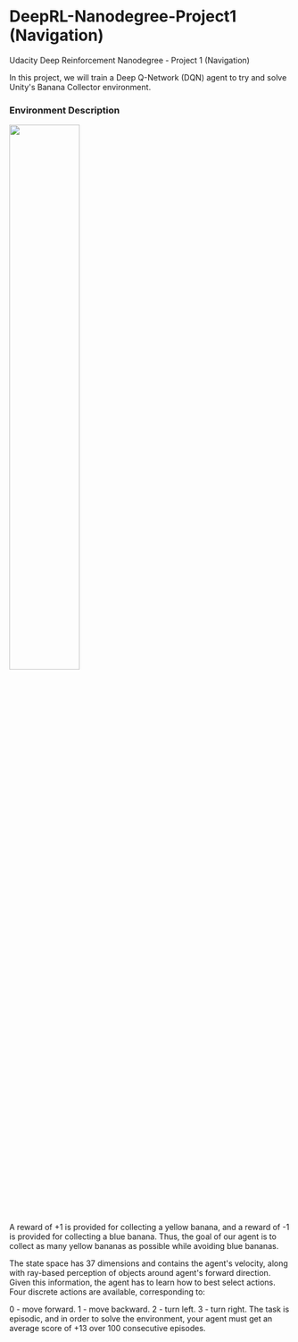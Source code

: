 # DeepRL-Nanodegree-Project1 (Navigation)
Udacity Deep Reinforcement Nanodegree - Project 1 (Navigation)

In this project, we will train a Deep Q-Network (DQN) agent to try and solve Unity's Banana Collector environment.

### Environment Description

<img src="images/trained_agent.gif" width="50%" align="top-left" alt="" title="Banana Collector" />

A reward of +1 is provided for collecting a yellow banana, and a reward of -1 is provided for collecting a blue banana. Thus, the goal of our agent is to collect as many yellow bananas as possible while avoiding blue bananas.

The state space has 37 dimensions and contains the agent's velocity, along with ray-based perception of objects around agent's forward direction. Given this information, the agent has to learn how to best select actions. Four discrete actions are available, corresponding to:

0 - move forward.
1 - move backward.
2 - turn left.
3 - turn right.
The task is episodic, and in order to solve the environment, your agent must get an average score of +13 over 100 consecutive episodes.
